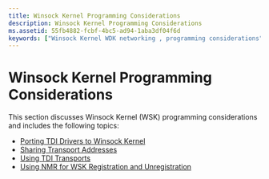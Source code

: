 ```yaml
---
title: Winsock Kernel Programming Considerations
description: Winsock Kernel Programming Considerations
ms.assetid: 55fb4882-fcbf-4bc5-ad94-1aba3df04f6d
keywords: ["Winsock Kernel WDK networking , programming considerations", "WSK WDK networking , programming considerations"]
---
```


# Winsock Kernel Programming Considerations


This section discusses Winsock Kernel (WSK) programming considerations and includes the following topics:

-   [Porting TDI Drivers to Winsock Kernel](porting-tdi-drivers-to-winsock-kernel.md)
-   [Sharing Transport Addresses](sharing-transport-addresses.md)
-   [Using TDI Transports](using-tdi-transports.md)
-   [Using NMR for WSK Registration and Unregistration](using-nmr-for-wsk-registration-and-unregistration.md)

 

 





